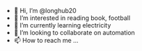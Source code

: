 - 👋 Hi, I’m @longhub20
- 👀 I’m interested in reading book, football
- 🌱 I’m currently learning electricity
- 💞️ I’m looking to collaborate on automation
- 📫 How to reach me ...

<!---
longhub20/longhub20 is a ✨ special ✨ repository because its `README.md` (this file) appears on your GitHub profile.
You can click the Preview link to take a look at your changes.
--->
